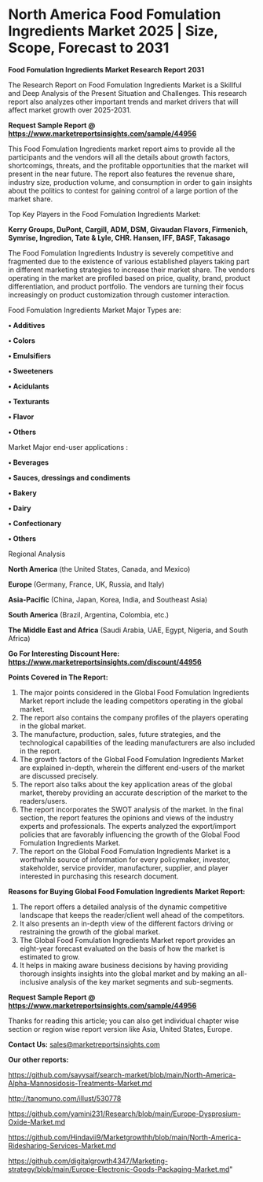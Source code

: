 # North America Food Fomulation Ingredients Market 2025 | Size, Scope, Forecast to 2031

<strong>Food Fomulation Ingredients Market Research Report 2031</strong>

The Research Report on Food Fomulation Ingredients Market is a Skillful and Deep Analysis of the Present Situation and Challenges. This research report also analyzes other important trends and market drivers that will affect market growth over 2025-2031.

<strong>Request Sample Report @ <a href=https://www.marketreportsinsights.com/sample/44956>https://www.marketreportsinsights.com/sample/44956</a></strong>

This Food Fomulation Ingredients market report aims to provide all the participants and the vendors will all the details about growth factors, shortcomings, threats, and the profitable opportunities that the market will present in the near future. The report also features the revenue share, industry size, production volume, and consumption in order to gain insights about the politics to contest for gaining control of a large portion of the market share.

Top Key Players in the Food Fomulation Ingredients Market:

<strong>Kerry Groups, DuPont, Cargill, ADM, DSM, Givaudan Flavors, Firmenich, Symrise, Ingredion, Tate & Lyle, CHR. Hansen, IFF, BASF, Takasago</strong>

The Food Fomulation Ingredients Industry is severely competitive and fragmented due to the existence of various established players taking part in different marketing strategies to increase their market share. The vendors operating in the market are profiled based on price, quality, brand, product differentiation, and product portfolio. The vendors are turning their focus increasingly on product customization through customer interaction.

Food Fomulation Ingredients Market Major Types are:

<strong>•  Additives

•  Colors

•  Emulsifiers

•  Sweeteners

•  Acidulants

•  Texturants

•  Flavor

•  Others</strong>

Market Major end-user applications :

<strong>•  Beverages

•  Sauces, dressings and condiments

•  Bakery

•  Dairy

•  Confectionary

•  Others</strong>

Regional Analysis

</u><strong><b>North America</b></strong> (the United States, Canada, and Mexico)

<strong><b>Europe </b></strong>(Germany, France, UK, Russia, and Italy)

<strong><b>Asia-Pacific</b></strong> (China, Japan, Korea, India, and Southeast Asia)

<strong><b>South America</b></strong> (Brazil, Argentina, Colombia, etc.)

<strong><b>The Middle East and Africa</b></strong> (Saudi Arabia, UAE, Egypt, Nigeria, and South Africa)

<strong>Go For Interesting Discount Here: <a href=https://www.marketreportsinsights.com/discount/44956>https://www.marketreportsinsights.com/discount/44956</a></strong>

<strong>Points Covered in The Report:</strong>
<ol>
  <li>The major points considered in the Global Food Fomulation Ingredients Market report include the leading competitors operating in the global market.</li>
  <li>The report also contains the company profiles of the players operating in the global market.</li>
  <li>The manufacture, production, sales, future strategies, and the technological capabilities of the leading manufacturers are also included in the report.</li>
  <li>The growth factors of the Global Food Fomulation Ingredients Market are explained in-depth, wherein the different end-users of the market are discussed precisely.</li>
  <li>The report also talks about the key application areas of the global market, thereby providing an accurate description of the market to the readers/users.</li>
  <li>The report incorporates the SWOT analysis of the market. In the final section, the report features the opinions and views of the industry experts and professionals. The experts analyzed the export/import policies that are favorably influencing the growth of the Global Food Fomulation Ingredients Market.</li>
  <li>The report on the Global Food Fomulation Ingredients Market is a worthwhile source of information for every policymaker, investor, stakeholder, service provider, manufacturer, supplier, and player interested in purchasing this research document.</li>
</ol>
<strong>Reasons for Buying Global Food Fomulation Ingredients Market Report:</strong>

<ol>
  <li>The report offers a detailed analysis of the dynamic competitive landscape that keeps the reader/client well ahead of the competitors.</li>
  <li>It also presents an in-depth view of the different factors driving or restraining the growth of the global market.</li>
  <li>The Global Food Fomulation Ingredients Market report provides an eight-year forecast evaluated on the basis of how the market is estimated to grow.</li>
  <li>It helps in making aware business decisions by having providing thorough insights insights into the global market and by making an all-inclusive analysis of the key market segments and sub-segments.</li>
</ol>
<strong>Request Sample Report @ <a href=https://www.marketreportsinsights.com/sample/44956>https://www.marketreportsinsights.com/sample/44956</a></strong>


Thanks for reading this article; you can also get individual chapter wise section or region wise report version like Asia, United States, Europe.

<strong>Contact Us:</strong>
sales@marketreportsinsights.com

<strong>Our other reports:</strong>

<a href=https://github.com/sayysaif/search-market/blob/main/North-America-Alpha-Mannosidosis-Treatments-Market.md>https://github.com/sayysaif/search-market/blob/main/North-America-Alpha-Mannosidosis-Treatments-Market.md</a>

<a href=http://tanomuno.com/illust/530778>http://tanomuno.com/illust/530778</a>

<a href=https://github.com/yamini231/Research/blob/main/Europe-Dysprosium-Oxide-Market.md>https://github.com/yamini231/Research/blob/main/Europe-Dysprosium-Oxide-Market.md</a>

<a href=https://github.com/Hindavii9/Marketgrowthh/blob/main/North-America-Ridesharing-Services-Market.md>https://github.com/Hindavii9/Marketgrowthh/blob/main/North-America-Ridesharing-Services-Market.md</a>

<a href=https://github.com/digitalgrowth4347/Marketing-strategy/blob/main/Europe-Electronic-Goods-Packaging-Market.md>https://github.com/digitalgrowth4347/Marketing-strategy/blob/main/Europe-Electronic-Goods-Packaging-Market.md</a>"
